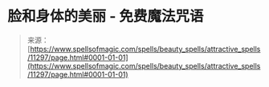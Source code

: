 <!--yml

category: 未分类

date: 2024-06-12 18:48:25

-->

# 脸和身体的美丽 - 免费魔法咒语

> 来源：[https://www.spellsofmagic.com/spells/beauty_spells/attractive_spells/11297/page.html#0001-01-01](https://www.spellsofmagic.com/spells/beauty_spells/attractive_spells/11297/page.html#0001-01-01)
